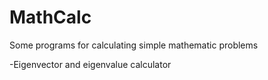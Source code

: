 # MathCalc
Some programs for calculating simple mathematic problems  

-Eigenvector and eigenvalue calculator
